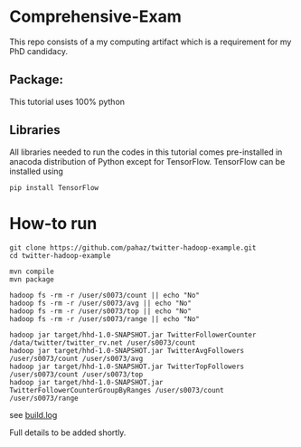 # Comprehensive-Exam
This repo consists of a my computing artifact which is a requirement for my PhD candidacy.  

## Package:

This tutorial uses 100% python

## Libraries

All libraries needed to run the codes in this tutorial comes pre-installed in anacoda distribution of Python except for TensorFlow. TensorFlow can be installed using

``` none
pip install TensorFlow
```

# How-to run #

    git clone https://github.com/pahaz/twitter-hadoop-example.git
    cd twitter-hadoop-example
    
    mvn compile
    mvn package
    
    hadoop fs -rm -r /user/s0073/count || echo "No"
    hadoop fs -rm -r /user/s0073/avg || echo "No"
    hadoop fs -rm -r /user/s0073/top || echo "No"
    hadoop fs -rm -r /user/s0073/range || echo "No"
    
    hadoop jar target/hhd-1.0-SNAPSHOT.jar TwitterFollowerCounter /data/twitter/twitter_rv.net /user/s0073/count
    hadoop jar target/hhd-1.0-SNAPSHOT.jar TwitterAvgFollowers /user/s0073/count /user/s0073/avg
    hadoop jar target/hhd-1.0-SNAPSHOT.jar TwitterTopFollowers /user/s0073/count /user/s0073/top
    hadoop jar target/hhd-1.0-SNAPSHOT.jar TwitterFollowerCounterGroupByRanges /user/s0073/count /user/s0073/range

see [build.log](https://github.com/pahaz/twitter-hadoop-example/blob/master/build.log.txt)

Full details to be added shortly.
